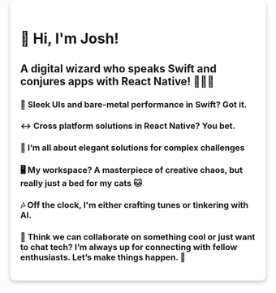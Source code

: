   <div style="background: white; border-radius: 10px; box-shadow: 0 4px 8px 0 rgba(0,0,0,0.2); max-width: 600px; margin: -50px auto; padding: 20px;">
    <h1>👋 Hi, I'm Josh!</h1>
    <h2>
      A digital wizard who speaks Swift and conjures apps with React
      Native! 🧙‍♂️✨
    </h2>
    <h3>
      📱 Sleek UIs and bare-metal performance in Swift? Got it.
    </h3>
    <h3>
      ↔️ Cross platform solutions in React Native? You bet.
    </h3>
    <h3>
      🔧 I’m all about elegant solutions for complex challenges
    </h3>
    <h3>
    🖥️ My workspace? A masterpiece of creative chaos, but really just a bed for my cats 🐱
    </h3>
    <h3>
      🎶 Off the clock, I'm either crafting tunes or tinkering with AI.
    </h3>
    <h3>
      🤝 Think we can collaborate on something cool or just want to
      chat tech? I’m always up for connecting with fellow
      enthusiasts. Let’s make things happen. 🚀
    </h3>
  </div>
